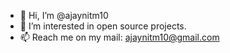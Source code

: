 - 👋 Hi, I’m @ajaynitm10
- 👀 I’m interested in open source projects.
- 📫 Reach me on my mail: ajaynitm10@gmail.com

<!---
ajaynitm10/ajaynitm10 is a ✨ special ✨ repository because its `README.md` (this file) appears on your GitHub profile.
You can click the Preview link to take a look at your changes.
--->
